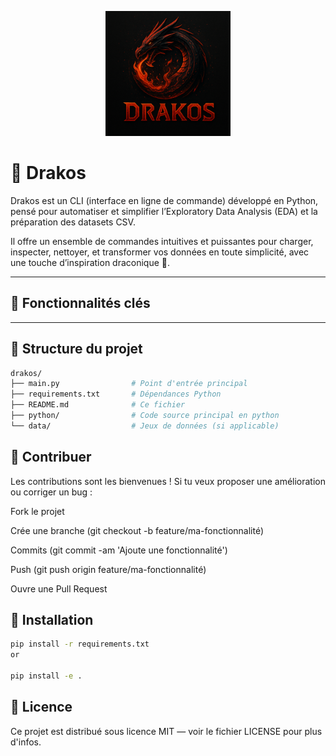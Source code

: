 <p align="center">
  <img src="logo.png" alt="drakos" width="200"/>
</p>

# 🐉 Drakos

Drakos est un CLI (interface en ligne de commande) développé en Python, pensé pour automatiser et simplifier l’Exploratory Data Analysis (EDA) et la préparation des datasets CSV.

Il offre un ensemble de commandes intuitives et puissantes pour charger, inspecter, nettoyer, et transformer vos données en toute simplicité, avec une touche d’inspiration draconique 🐉.

---

## 🚀 Fonctionnalités clés



---

## 📁 Structure du projet

```bash
drakos/
├── main.py                # Point d'entrée principal
├── requirements.txt       # Dépendances Python
├── README.md              # Ce fichier
├── python/                # Code source principal en python          
└── data/                  # Jeux de données (si applicable)

```

## 🤝 Contribuer

Les contributions sont les bienvenues !
Si tu veux proposer une amélioration ou corriger un bug :

Fork le projet

Crée une branche (git checkout -b feature/ma-fonctionnalité)

Commits (git commit -am 'Ajoute une fonctionnalité')

Push (git push origin feature/ma-fonctionnalité)

Ouvre une Pull Request

## 🚀 Installation

```bash
pip install -r requirements.txt
or

pip install -e .


```
## 🪪 Licence
Ce projet est distribué sous licence MIT — voir le fichier LICENSE pour plus d'infos.

